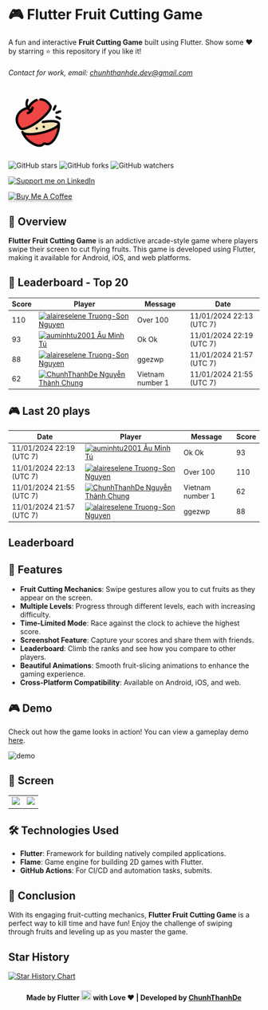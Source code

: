 # 🎮 Flutter Fruit Cutting Game

A fun and interactive **Fruit Cutting Game** built using Flutter. Show some ❤️ by starring ⭐ this repository if you like it!

###### Contact for work, email: chunhthanhde.dev@gmail.com

<img src="assets/icons/fruit_cutting_logo.png" height="120px" alt="game logo"/>

![GitHub stars](https://img.shields.io/github/stars/Flutter-Journey/Fruit-Cutting-Game?style=social)
![GitHub forks](https://img.shields.io/github/forks/Flutter-Journey/Fruit-Cutting-Game?style=social)
![GitHub watchers](https://img.shields.io/github/watchers/Flutter-Journey/Fruit-Cutting-Game?style=social)

<a href="https://www.linkedin.com/in/chunhthanhde/">
<img src="https://img.shields.io/badge/Support-Recommend%2FEndorse%20me%20on%20Linkedin-blue?style=for-the-badge&logo=linkedin" alt="Support me on LinkedIn" />
</a>

<a href="https://www.buymeacoffee.com/chunhthanhde" target="_blank"><img src="https://www.buymeacoffee.com/assets/img/custom_images/yellow_img.png" alt="Buy Me A Coffee" style="height: 41px !important;width: 174px !important;box-shadow: 0px 3px 2px 0px rgba(190, 190, 190, 0.5) !important;-webkit-box-shadow: 0px 3px 2px 0px rgba(190, 190, 190, 0.5) !important;" ></a>

## 🍎 Overview

**Flutter Fruit Cutting Game** is an addictive arcade-style game where players swipe their screen to cut flying fruits. This game is developed using Flutter, making it available for Android, iOS, and web platforms.

## 🤩 Leaderboard - Top 20
<!-- Leaderboard -->
| Score | Player | Message | Date |
|-------|--------|---------|------|
| 110 | [<img src="https://avatars.githubusercontent.com/u/56793922?s=24&u=32e8f49b4146dd45be7cef08a33d2531e4b53790&v=4" alt="alaireselene" width="24" /> Truong-Son Nguyen](https://github.com/alaireselene) | Over 100 | 11/01/2024 22:13 (UTC 7) |
| 93 | [<img src="https://avatars.githubusercontent.com/u/80706048?s=24&u=bc59f1d3738c90060537773c9c07cd6a10ed274e&v=4" alt="auminhtu2001" width="24" /> Âu Minh Tú ](https://github.com/auminhtu2001) | Ok Ok | 11/01/2024 22:19 (UTC 7) |
| 88 | [<img src="https://avatars.githubusercontent.com/u/56793922?s=24&u=32e8f49b4146dd45be7cef08a33d2531e4b53790&v=4" alt="alaireselene" width="24" /> Truong-Son Nguyen](https://github.com/alaireselene) | ggezwp | 11/01/2024 21:57 (UTC 7) |
| 62 | [<img src="https://avatars.githubusercontent.com/u/98199185?s=24&u=174b59f190c6673c5d4dd4e0eaf9004d337b31fe&v=4" alt="ChunhThanhDe" width="24" /> Nguyễn Thành Chung](https://github.com/ChunhThanhDe) | Vietnam number 1 | 11/01/2024 21:55 (UTC 7) |
<!-- /Leaderboard -->

## 🎮 Last 20 plays
<!-- Recent Plays -->
| Date | Player | Message | Score |
|-------|--------|---------|------|
| 11/01/2024 22:19 (UTC 7) | [<img src="https://avatars.githubusercontent.com/u/80706048?s=24&u=bc59f1d3738c90060537773c9c07cd6a10ed274e&v=4" alt="auminhtu2001" width="24" /> Âu Minh Tú ](https://github.com/auminhtu2001) | Ok Ok | 93 |
| 11/01/2024 22:13 (UTC 7) | [<img src="https://avatars.githubusercontent.com/u/56793922?s=24&u=32e8f49b4146dd45be7cef08a33d2531e4b53790&v=4" alt="alaireselene" width="24" /> Truong-Son Nguyen](https://github.com/alaireselene) | Over 100 | 110 |
| 11/01/2024 21:55 (UTC 7) | [<img src="https://avatars.githubusercontent.com/u/98199185?s=24&u=174b59f190c6673c5d4dd4e0eaf9004d337b31fe&v=4" alt="ChunhThanhDe" width="24" /> Nguyễn Thành Chung](https://github.com/ChunhThanhDe) | Vietnam number 1 | 62 |
| 11/01/2024 21:57 (UTC 7) | [<img src="https://avatars.githubusercontent.com/u/56793922?s=24&u=32e8f49b4146dd45be7cef08a33d2531e4b53790&v=4" alt="alaireselene" width="24" /> Truong-Son Nguyen](https://github.com/alaireselene) | ggezwp | 88 |
<!-- /Recent Plays -->

## Leaderboard

## 🌟 Features

- **Fruit Cutting Mechanics**: Swipe gestures allow you to cut fruits as they appear on the screen.
- **Multiple Levels**: Progress through different levels, each with increasing difficulty.
- **Time-Limited Mode**: Race against the clock to achieve the highest score.
- **Screenshot Feature**: Capture your scores and share them with friends.
- **Leaderboard**: Climb the ranks and see how you compare to other players.
- **Beautiful Animations**: Smooth fruit-slicing animations to enhance the gaming experience.
- **Cross-Platform Compatibility**: Available on Android, iOS, and web.

## 🎮 Demo

Check out how the game looks in action! You can view a gameplay demo [here](https://www.youtube.com/watch?v=YU_S1bes25o).

![demo](media/gif/Fruit-Cutting-Game.gif)


## 🏏 Screen
<table>
<tr>
<td><img src="https://github.com/Flutter-Journey/Fruit-Cutting-Game/blob/master/media/image/image_newgame.png" height="300px"></td>
<td><img src="https://github.com/Flutter-Journey/Fruit-Cutting-Game/blob/master/media/image/image_victory.png" height="300px"></td>
</tr>
</table>

## 🛠️ Technologies Used

- **Flutter**: Framework for building natively compiled applications.
- **Flame**: Game engine for building 2D games with Flutter.
- **GitHub Actions**: For CI/CD and automation tasks, submits.

## 🌟 Conclusion

With its engaging fruit-cutting mechanics, **Flutter Fruit Cutting Game** is a perfect way to kill time and have fun! Enjoy the challenge of swiping through fruits and leveling up as you master the game.

## Star History

<a href="https://star-history.com/#Flutter-Journey/Fruit-Cutting-Game&Date">
 <picture>
   <source media="(prefers-color-scheme: dark)" srcset="https://api.star-history.com/svg?repos=Flutter-Journey/Fruit-Cutting-Game&type=Date&theme=dark" />
   <source media="(prefers-color-scheme: light)" srcset="https://api.star-history.com/svg?repos=Flutter-Journey/Fruit-Cutting-Game&type=Date" />
   <img alt="Star History Chart" src="https://api.star-history.com/svg?repos=Flutter-Journey/Fruit-Cutting-Game&type=Date" />
 </picture>
</a>

<div align="center">

#### Made by Flutter <img src="https://raw.githubusercontent.com/Flutter-Journey/Fruit-Cutting-Game/refs/heads/main/assets/icons/flutter.png" width="20" height="20"> with Love ❤️ | Developed by [ChunhThanhDe](https://github.com/chunhthanhde)

</div>
